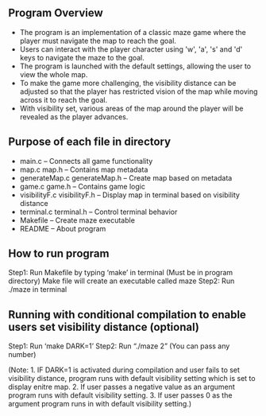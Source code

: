 ## Program Overview
- The program is an implementation of a classic maze game where the player must navigate the map to reach the goal. 
- Users can interact with the player character using 'w', 'a', 's' and 'd' keys to navigate the maze to the goal. 
- The program is launched with the default settings, allowing the user to view the whole map. 
- To make the game more challenging, the visibility distance can be adjusted so that the player has restricted vision 
  of the map while moving across it to reach the goal. 
- With visibility set, various areas of the map around the player will be revealed as the player advances.

## Purpose of each file in directory
-	main.c – Connects all game functionality
-	map.c map.h – Contains map metadata
-	generateMap.c generateMap.h – Create map based on metadata
-	game.c game.h – Contains game logic
-	visibilityF.c visibilityF.h – Display map in terminal based on visibility distance
-	terminal.c terminal.h – Control terminal behavior
-	Makefile – Create maze executable
-	README – About program

## How to run program
Step1: Run Makefile by typing ‘make’ in terminal (Must be in program directory)
Make file will create an executable called maze
Step2: Run ./maze in terminal

## Running with conditional compilation to enable users set visibility distance (optional)
Step1: Run ‘make DARK=1’ 
Step2: Run “./maze 2” (You can pass any number)

(Note: 1. IF DARK=1 is activated during compilation and user fails to set visibility distance, program 
          runs with default visibility setting which is set to display enitre map.
       2. If user passes a negative value as an argument program runs with default visibility setting.
       3. If user passes 0 as the argument program runs in with default visibility setting.)
